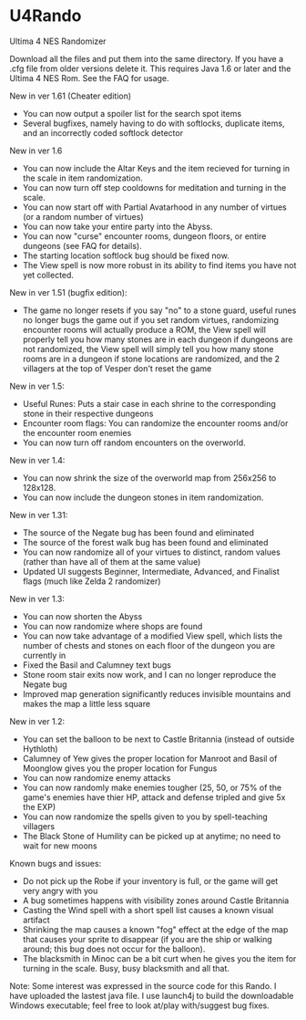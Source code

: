 # U4Rando
Ultima 4 NES Randomizer

Download all the files and put them into the same directory.  If you have a .cfg file from older versions delete it.  This requires Java 1.6 or later and the Ultima 4 NES Rom.
See the FAQ for usage.

New in ver 1.61 (Cheater edition)
  - You can now output a spoiler list for the search spot items
  - Several bugfixes, namely having to do with softlocks, duplicate items, and an incorrectly coded softlock detector

New in ver 1.6
  - You can now include the Altar Keys and the item recieved for turning in the scale in item randomization.
  - You can now turn off step cooldowns for meditation and turning in the scale.
  - You can now start off with Partial Avatarhood in any number of virtues (or a random number of virtues)
  - You can now take your entire party into the Abyss.
  - You can now "curse" encounter rooms, dungeon floors, or entire dungeons (see FAQ for details).
  - The starting location softlock bug should be fixed now.
  - The View spell is now more robust in its ability to find items you have not yet collected.

New in ver 1.51 (bugfix edition):
  - The game no longer resets if you say "no" to a stone guard, useful runes no longer bugs the game out if you set random virtues, randomizing encounter rooms will actually produce a ROM, the View spell will properly tell you how many stones are in each dungeon if dungeons are not randomized, the View spell will simply tell you how many stone rooms are in a dungeon if stone locations are randomized, and the 2 villagers at the top of Vesper don't reset the game

New in ver 1.5:
  - Useful Runes: Puts a stair case in each shrine to the corresponding stone in their respective dungeons
  - Encounter room flags: You can randomize the encounter rooms and/or the encounter room enemies
  - You can now turn off random encounters on the overworld.

New in ver 1.4:
  - You can now shrink the size of the overworld map from 256x256 to 128x128.
  - You can now include the dungeon stones in item randomization.

New in ver 1.31:
- The source of the Negate bug has been found and eliminated
- The source of the forest walk bug has been found and eliminated
- You can now randomize all of your virtues to distinct, random values (rather than have all of them at the same value)
- Updated UI suggests Beginner, Intermediate, Advanced, and Finalist flags (much like Zelda 2 randomizer)

New in ver 1.3:
- You can now shorten the Abyss
- You can now randomize where shops are found
- You can now take advantage of a modified View spell, which lists the number of chests and stones on each floor of the dungeon you are currently in
- Fixed the Basil and Calumney text bugs
- Stone room stair exits now work, and I can no longer reproduce the Negate bug
- Improved map generation significantly reduces invisible mountains and makes the map a little less square

New in ver 1.2:
- You can set the balloon to be next to Castle Britannia (instead of outside Hythloth)
- Calumney of Yew gives the proper location for Manroot and Basil of Moonglow gives you the proper location for Fungus
- You can now randomize enemy attacks
- You can now randomly make enemies tougher (25, 50, or 75% of the game's enemies have thier HP, attack and defense tripled and give 5x the EXP)
- You can now randomize the spells given to you by spell-teaching villagers
- The Black Stone of Humility can be picked up at anytime; no need to wait for new moons

Known bugs and issues:
- Do not pick up the Robe if your inventory is full, or the game will get very angry with you
- A bug sometimes happens with visibility zones around Castle Britannia
- Casting the Wind spell with a short spell list causes a known visual artifact
- Shrinking the map causes a known "fog" effect at the edge of the map that causes your sprite to disappear (if you are the ship or walking around; this bug does not occur for the balloon).
- The blacksmith in Minoc can be a bit curt when he gives you the item for turning in the scale.  Busy, busy blacksmith and all that.

Note: Some interest was expressed in the source code for this Rando.  I have uploaded the lastest java file.  I use launch4j to build the downloadable Windows executable; feel free to look at/play with/suggest bug fixes.
